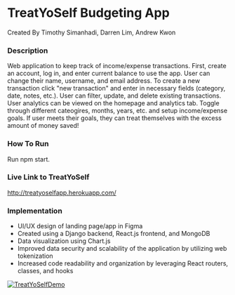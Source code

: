 # TreatYoSelf Budgeting App

Created By Timothy Simanhadi, Darren Lim, Andrew Kwon

### Description
Web application to keep track of income/expense transactions. First, create an account, log in, and enter current balance to use the app. User can change their name, username, and email address. To create a new transaction click "new transaction" and enter in necessary fields (category, date, notes, etc.). User can filter, update, and delete existing transactions. User analytics can be viewed on the homepage and analytics tab. Toggle through different cateogires, months, years, etc. and setup income/expense goals. If user meets their goals, they can treat themselves with the excess amount of money saved!

### How To Run
Run npm start. 

### Live Link to TreatYoSelf
http://treatyoselfapp.herokuapp.com/

### Implementation
- UI/UX design of landing page/app in Figma
- Created using a Django backend, React.js frontend, and MongoDB
- Data visualization using Chart.js
- Improved data security and scalability of the application by utilizing web tokenization
- Increased code readability and organization by leveraging React routers, classes, and hooks
  
[![TreatYoSelfDemo](https://img.youtube.com/vi/YOUTUBE_VIDEO_ID_HERE/0.jpg)](https://www.youtube.com/watch?v=YOUTUBE_VIDEO_ID_HERE)
